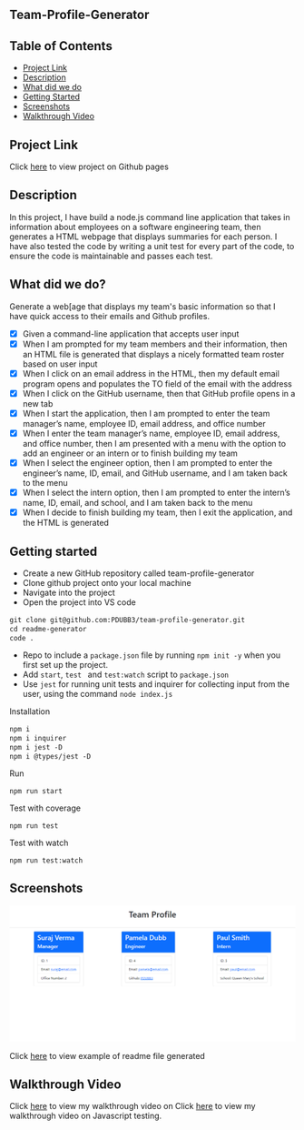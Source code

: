 ## Team-Profile-Generator

<h2> Table of Contents </h2>

- [Project Link](#project-link)
- [Description](#description)
- [What did we do](#what-did-we-do)
- [Getting Started](#getting-started)
- [Screenshots](#screenshots)
- [Walkthrough Video](#walkthrough-video)

## Project Link

Click [here](https://pdubb3.github.io/team-profile-generator/) to view project on Github pages

## Description

In this project, I have build a node.js command line application that takes in information about employees on a software engineering team, then generates a HTML webpage that displays summaries for each person. I have also tested the code by writing a unit test for every part of the code, to ensure the code is maintainable and passes each test.

## What did we do?

Generate a web[age that displays my team's basic information so that I have quick access to their emails and Github profiles.

- [x] Given a command-line application that accepts user input
- [x] When I am prompted for my team members and their information, then an HTML file is generated that displays a nicely formatted team roster based on user input
- [x] When I click on an email address in the HTML, then my default email program opens and populates the TO field of the email with the address
- [x] When I click on the GitHub username, then that GitHub profile opens in a new tab
- [x] When I start the application, then I am prompted to enter the team manager’s name, employee ID, email address, and office number
- [x] When I enter the team manager’s name, employee ID, email address, and office number, then I am presented with a menu with the option to add an engineer or an intern or to finish building my team
- [x] When I select the engineer option, then I am prompted to enter the engineer’s name, ID, email, and GitHub username, and I am taken back to the menu
- [x] When I select the intern option, then I am prompted to enter the intern’s name, ID, email, and school, and I am taken back to the menu
- [x] When I decide to finish building my team, then I exit the application, and the HTML is generated

## Getting started

- Create a new GitHub repository called team-profile-generator
- Clone github project onto your local machine
- Navigate into the project
- Open the project into VS code

```
git clone git@github.com:PDUBB3/team-profile-generator.git
cd readme-generator
code .
```

- Repo to include a `package.json` file by running `npm init -y` when you first set up the project.
- Add `start`, `test ` and `test:watch` script to `package.json`
- Use `jest` for running unit tests and inquirer for collecting input from the user, using the command `node index.js`

Installation

```
npm i
npm i inquirer
npm i jest -D
npm i @types/jest -D

```

Run

```
npm run start

```

Test with coverage

```
npm run test

```

Test with watch

```
npm run test:watch

```

## Screenshots

![The html file created by using a command-line application](./assets/img/teamprof.png)

Click [here](./dist/team.html) to view example of readme file generated

## Walkthrough Video

Click [here](https://drive.google.com/file/d/1kGHzCdRpyUNATIAsqauTuiXvN0E6A7fK/view?usp=sharing) to view my walkthrough video on
Click [here](https://drive.google.com/file/d/1kGHzCdRpyUNATIAsqauTuiXvN0E6A7fK/view?usp=sharing) to view my walkthrough video on Javascript testing.

